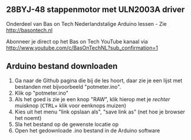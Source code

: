 ## 28BYJ-48 stappenmotor met ULN2003A driver
Onderdeel van Bas on Tech Nederlandstalige Arduino lessen - Zie http://basontech.nl

Abonneer je direct op het Bas on Tech YouTube kanaal via http://www.youtube.com/c/BasOnTechNL?sub_confirmation=1

## Arduino bestand downloaden
1. Ga naar de Github pagina die bij de les hoort, daar zie je een lijst met bestanden met bijvoorbeeld "potmeter.ino".
2. Klik op "potmeter.ino"
3. Als het goed is zie je een knop "RAW", klik hierop met je *rechter* muisknop (<kbd>CTRL</kbd>+ klik voor eenknops muizen)
4. Kies uit het menu "link opslaan als", "save link as" (net hoe je browser het noemt)
5. Sla het bestand op de gewenste locatie op
6. Open het gedownloade .ino bestand in de Arduino software